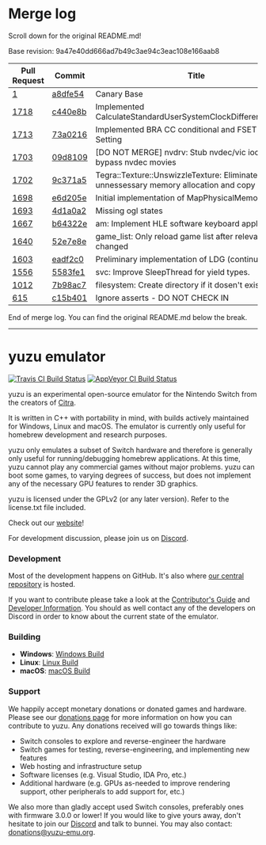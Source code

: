 # Merge log

Scroll down for the original README.md!

Base revision: 9a47e40dd666ad7b49c3ae94c3eac108e166aab8

|Pull Request|Commit|Title|Author|Merged?|
|----|----|----|----|----|
|[1](https://github.com/yuzu-emu/yuzu-canary/pull/1)|[a8dfe54](https://github.com/yuzu-emu/yuzu-canary/pull/1/files/)|Canary Base|[chris062689](https://github.com/chris062689)|Yes|
|[1718](https://github.com/yuzu-emu/yuzu/pull/1718)|[c440e8b](https://github.com/yuzu-emu/yuzu/pull/1718/files/)|Implemented CalculateStandardUserSystemClockDifferenceByUser|[ogniK5377](https://github.com/ogniK5377)|Yes|
|[1713](https://github.com/yuzu-emu/yuzu/pull/1713)|[73a0216](https://github.com/yuzu-emu/yuzu/pull/1713/files/)|Implemented BRA CC conditional and FSET CC Setting|[FernandoS27](https://github.com/FernandoS27)|Yes|
|[1703](https://github.com/yuzu-emu/yuzu/pull/1703)|[09d8109](https://github.com/yuzu-emu/yuzu/pull/1703/files/)|[DO NOT MERGE] nvdrv: Stub nvdec/vic ioctls to bypass nvdec movies|[DarkLordZach](https://github.com/DarkLordZach)|Yes|
|[1702](https://github.com/yuzu-emu/yuzu/pull/1702)|[9c371a5](https://github.com/yuzu-emu/yuzu/pull/1702/files/)|Tegra::Texture::UnswizzleTexture: Eliminated unnessessary memory allocation and copy|[FreddyFunk](https://github.com/FreddyFunk)|Yes|
|[1698](https://github.com/yuzu-emu/yuzu/pull/1698)|[e6d205e](https://github.com/yuzu-emu/yuzu/pull/1698/files/)|Initial implementation of MapPhysicalMemory|[ogniK5377](https://github.com/ogniK5377)|Yes|
|[1693](https://github.com/yuzu-emu/yuzu/pull/1693)|[4d1a0a2](https://github.com/yuzu-emu/yuzu/pull/1693/files/)|Missing ogl states|[Tinob](https://github.com/Tinob)|Yes|
|[1667](https://github.com/yuzu-emu/yuzu/pull/1667)|[b64322e](https://github.com/yuzu-emu/yuzu/pull/1667/files/)|am: Implement HLE software keyboard applet|[DarkLordZach](https://github.com/DarkLordZach)|Yes|
|[1640](https://github.com/yuzu-emu/yuzu/pull/1640)|[52e7e8e](https://github.com/yuzu-emu/yuzu/pull/1640/files/)|game_list: Only reload game list after relevant settings changed|[DarkLordZach](https://github.com/DarkLordZach)|Yes|
|[1603](https://github.com/yuzu-emu/yuzu/pull/1603)|[eadf2c0](https://github.com/yuzu-emu/yuzu/pull/1603/files/)|Preliminary implementation of LDG (continuation)|[bunnei](https://github.com/bunnei)|Yes|
|[1556](https://github.com/yuzu-emu/yuzu/pull/1556)|[5583fe1](https://github.com/yuzu-emu/yuzu/pull/1556/files/)|svc: Improve SleepThread for yield types.|[bunnei](https://github.com/bunnei)|Yes|
|[1012](https://github.com/yuzu-emu/yuzu/pull/1012)|[7b98ac7](https://github.com/yuzu-emu/yuzu/pull/1012/files/)|filesystem: Create directory if it dosen't exist on open|[DarkLordZach](https://github.com/DarkLordZach)|Yes|
|[615](https://github.com/yuzu-emu/yuzu/pull/615)|[c15b401](https://github.com/yuzu-emu/yuzu/pull/615/files/)|Ignore asserts - DO NOT CHECK IN|[bunnei](https://github.com/bunnei)|Yes|


End of merge log. You can find the original README.md below the break.

------

yuzu emulator
=============
[![Travis CI Build Status](https://travis-ci.org/yuzu-emu/yuzu.svg?branch=master)](https://travis-ci.org/yuzu-emu/yuzu)
[![AppVeyor CI Build Status](https://ci.appveyor.com/api/projects/status/77k97svb2usreu68?svg=true)](https://ci.appveyor.com/project/bunnei/yuzu)

yuzu is an experimental open-source emulator for the Nintendo Switch from the creators of [Citra](https://citra-emu.org/).

It is written in C++ with portability in mind, with builds actively maintained for Windows, Linux and macOS. The emulator is currently only useful for homebrew development and research purposes.

yuzu only emulates a subset of Switch hardware and therefore is generally only useful for running/debugging homebrew applications. At this time, yuzu cannot play any commercial games without major problems. yuzu can boot some games, to varying degrees of success, but does not implement any of the necessary GPU features to render 3D graphics.

yuzu is licensed under the GPLv2 (or any later version). Refer to the license.txt file included.

Check out our [website](https://yuzu-emu.org/)!

For development discussion, please join us on [Discord](https://discord.gg/XQV6dn9).

### Development

Most of the development happens on GitHub. It's also where [our central repository](https://github.com/yuzu-emu/yuzu) is hosted.

If you want to contribute please take a look at the [Contributor's Guide](CONTRIBUTING.md) and [Developer Information](https://github.com/yuzu-emu/yuzu/wiki/Developer-Information). You should as well contact any of the developers on Discord in order to know about the current state of the emulator.

### Building

* __Windows__: [Windows Build](https://github.com/yuzu-emu/yuzu/wiki/Building-For-Windows)
* __Linux__: [Linux Build](https://github.com/yuzu-emu/yuzu/wiki/Building-For-Linux)
* __macOS__: [macOS Build](https://github.com/yuzu-emu/yuzu/wiki/Building-for-macOS)


### Support
We happily accept monetary donations or donated games and hardware. Please see our [donations page](https://yuzu-emu.org/donate/) for more information on how you can contribute to yuzu. Any donations received will go towards things like:
* Switch consoles to explore and reverse-engineer the hardware
* Switch games for testing, reverse-engineering, and implementing new features
* Web hosting and infrastructure setup
* Software licenses (e.g. Visual Studio, IDA Pro, etc.)
* Additional hardware (e.g. GPUs as-needed to improve rendering support, other peripherals to add support for, etc.)

We also more than gladly accept used Switch consoles, preferably ones with firmware 3.0.0 or lower! If you would like to give yours away, don't hesitate to join our [Discord](https://discord.gg/VXqngT3) and talk to bunnei. You may also contact: donations@yuzu-emu.org.
